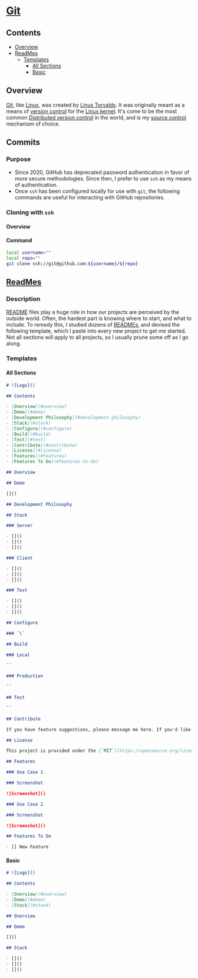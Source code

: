 # [Git](https://en.wikipedia.org/wiki/Git)

## Contents

- [Overview](#overview)
- [ReadMes](#readmes)
  - [Templates](#templates)
    - [All Sections](#all-sections)
    - [Basic](#basic)

## Overview

[Git](https://en.wikipedia.org/wiki/Git), like [Linux](https://www.linux.org/), was created by [Linus Torvalds](https://en.wikipedia.org/wiki/Linus_Torvalds). It was originally meant as a means of [version control](https://en.wikipedia.org/wiki/Version_control) for the [Linux kernel](https://en.wikipedia.org/wiki/Linux_kernel). It's come to be the most common [Distributed version control](https://en.wikipedia.org/wiki/Distributed_version_control) in the world, and is my [source control](https://en.wikipedia.org/wiki/Version_control) mechanism of choice.

## Commits

### Purpose

- Since 2020, GitHub has deprecated password authentication in favor of more secure methodologies. Since then, I prefer to use `ssh` as my means of authentication.
- Once `ssh` has been configured locally for use with `git`, the following commands are useful for interacting with GitHub repositories.

### Cloning with `ssh`

#### Overview

#### Command

```bash
local username=""
local repo=""
git clone ssh://git@github.com:${username}/${repo}
```

## [ReadMes](https://en.wikipedia.org/wiki/README)

### Description

[README](https://en.wikipedia.org/wiki/README) files play a huge role in how our projects are perceived by the outside world. Often, the hardest part is knowing where to start, and what to include. To remedy this, I studied dozens of [READMEs](https://en.wikipedia.org/wiki/README), and devised the following template, which I paste into every new project to get me started. Not all sections will apply to all projects, so I usually prune some off as I go along.

### Templates

#### All Sections

```markdown
# ![Logo]()

## Contents

- [Overview](#overview)
- [Demo](#demo)
- [Development Philosophy](#development-philosophy)
- [Stack](#stack)
- [Configure](#configure)
- [Build](#build)
- [Test](#test)
- [Contribute](#contribute)
- [License](#license)
- [Features](#features)
- [Features To Do](#features-to-do)

## Overview

## Demo

[]()

## Development Philosophy

## Stack

### Server

- []()
- []()
- []()

### Client

- []()
- []()
- []()

### Test

- []()
- []()
- []()

## Configure

### `\`

## Build

### Local

``

### Production

``

## Test

``

## Contribute

If you have feature suggestions, please message me here. If you'd like to submit a pull request, please feel free and I'll merge it at my earliest convenience!

## License

This project is provided under the [`MIT`](https://opensource.org/licenses/MIT) licence and I hereby grant rights to use, copy, modify, merge, publish, distribute, sublicense, and/or sell copies of the software without limitation, provided the resulting software also carries the same open-source licensing statement.

## Features

### Use Case 1

### Screenshot

![Screenshot]()

### Use Case 2

### Screenshot

![Screenshot]()

## Features To Do

- [] New Feature
```

#### Basic

```markdown
# ![Logo]()

## Contents

- [Overview](#overview)
- [Demo](#demo)
- [Stack](#stack)

## Overview

## Demo

[]()

## Stack

- []()
- []()
- []()
```

